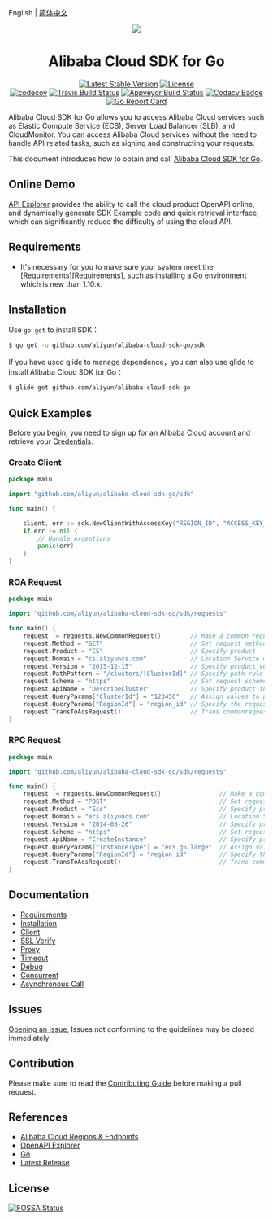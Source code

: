English | [简体中文](./README_zh.md)


<p align="center">
<a href=" https://www.alibabacloud.com"><img src="https://aliyunsdk-pages.alicdn.com/icons/AlibabaCloud.svg"></a>
</p>

<h1 align="center">Alibaba Cloud SDK for Go</h1>

<p align="center">
<a href="https://badge.fury.io/gh/aliyun%2Falibaba-cloud-sdk-go"><img src="https://badge.fury.io/gh/aliyun%2Falibaba-cloud-sdk-go.svg" alt="Latest Stable Version"></a>
<a href="https://app.fossa.io/projects/git%2Bgithub.com%2Faliyun%2Falibaba-cloud-sdk-go?ref=badge_shield"><img src="https://app.fossa.io/api/projects/git%2Bgithub.com%2Faliyun%2Falibaba-cloud-sdk-go.svg?type=shield" alt="License"></a>
<br/>
<a href="https://codecov.io/gh/aliyun/alibaba-cloud-sdk-go"><img src="https://codecov.io/gh/aliyun/alibaba-cloud-sdk-go/branch/master/graph/badge.svg" alt="codecov"></a>
<a href="https://travis-ci.org/aliyun/alibaba-cloud-sdk-go"><img src="https://travis-ci.org/aliyun/alibaba-cloud-sdk-go.svg?branch=master" alt="Travis Build Status"></a>
<a href="https://ci.appveyor.com/project/aliyun/alibaba-cloud-sdk-go/branch/master"><img src="https://ci.appveyor.com/api/projects/status/1hiuo3ppx5j49psv/branch/master?svg=true" alt="Appveyor Build Status"></a>
<a href="https://app.codacy.com/app/aliyun/alibaba-cloud-sdk-go?utm_source=github.com&utm_medium=referral&utm_content=aliyun/alibaba-cloud-sdk-go&utm_campaign=Badge_Grade_Dashboard"><img src="https://api.codacy.com/project/badge/Grade/291a39e242364b04ad442f0cce0e30d5" alt="Codacy Badge"></a>
<a href="https://goreportcard.com/report/github.com/aliyun/alibaba-cloud-sdk-go"><img src="https://goreportcard.com/badge/github.com/aliyun/alibaba-cloud-sdk-go" alt="Go Report Card"></a>
</p>


Alibaba Cloud SDK for Go allows you to access Alibaba Cloud services such as Elastic Compute Service (ECS), Server Load Balancer (SLB), and CloudMonitor. You can access Alibaba Cloud services without the need to handle API related tasks, such as signing and constructing your requests.
                         
This document introduces how to obtain and call [Alibaba Cloud SDK for Go][SDK].

## Online Demo
[API Explorer][open-api] provides the ability to call the cloud product OpenAPI online, and dynamically generate SDK Example code and quick retrieval interface, which can significantly reduce the difficulty of using the cloud API.


## Requirements
- It's necessary for you to make sure your system meet the [Requirements][Requirements], such as installing a Go environment which is new than 1.10.x.

## Installation
Use `go get` to install SDK：

```sh
$ go get -u github.com/aliyun/alibaba-cloud-sdk-go/sdk
```

If you have used glide to manage dependence，you can also use glide to install Alibaba Cloud SDK for Go：

```sh
$ glide get github.com/aliyun/alibaba-cloud-sdk-go
```

## Quick Examples
Before you begin, you need to sign up for an Alibaba Cloud account and retrieve your [Credentials](https://usercenter.console.aliyun.com/#/manage/ak).

### Create Client
```go
package main

import "github.com/aliyun/alibaba-cloud-sdk-go/sdk"

func main() {

	client, err := sdk.NewClientWithAccessKey("REGION_ID", "ACCESS_KEY_ID", "ACCESS_KEY_SECRET")
	if err != nil {
		// Handle exceptions
		panic(err)
	}
}
```

### ROA Request
```go
package main

import "github.com/aliyun/alibaba-cloud-sdk-go/sdk/requests"

func main() {
	request := requests.NewCommonRequest()        // Make a common request
	request.Method = "GET"                        // Set request method
	request.Product = "CS"                        // Specify product
	request.Domain = "cs.aliyuncs.com"            // Location Service will not be enabled if the host is specified. For example, service with a Certification type-Bearer Token should be specified
	request.Version = "2015-12-15"                // Specify product version
	request.PathPattern = "/clusters/[ClusterId]" // Specify path rule with ROA-style
	request.Scheme = "https"                      // Set request scheme. Default: http
	request.ApiName = "DescribeCluster"           // Specify product interface
	request.QueryParams["ClusterId"] = "123456"   // Assign values to parameters in the path
	request.QueryParams["RegionId"] = "region_id" // Specify the requested regionId, if not specified, use the client regionId, then default regionId
	request.TransToAcsRequest()                   // Trans commonrequest to acsRequest, which is used by client.
}
```

### RPC Request
```go
package main

import "github.com/aliyun/alibaba-cloud-sdk-go/sdk/requests"

func main() {
	request := requests.NewCommonRequest()                // Make a common request
	request.Method = "POST"                               // Set request method
	request.Product = "Ecs"                               // Specify product
	request.Domain = "ecs.aliyuncs.com"                   // Location Service will not be enabled if the host is specified. For example, service with a Certification type-Bearer Token should be specified
	request.Version = "2014-05-26"                        // Specify product version
	request.Scheme = "https"                              // Set request scheme. Default: http
	request.ApiName = "CreateInstance"                    // Specify product interface
	request.QueryParams["InstanceType"] = "ecs.g5.large"  // Assign values to parameters in the path
	request.QueryParams["RegionId"] = "region_id"         // Specify the requested regionId, if not specified, use the client regionId, then default regionId
	request.TransToAcsRequest()                           // Trans commonrequest to acsRequest, which is used by client.
}
```


## Documentation
* [Requirements](docs/0-Requirements-EN.md)
* [Installation](docs/1-Installation-EN.md)
* [Client](docs/2-Client-EN.md)
* [SSL Verify](docs/3-Verify-EN.md)
* [Proxy](docs/4-Proxy-EN.md)
* [Timeout](docs/5-Timeout-EN.md)
* [Debug](docs/6-Debug-EN.md)
* [Concurrent](docs/7-Concurrent-EN.md)
* [Asynchronous Call](docs/8-Asynchronous-EN.md)


## Issues
[Opening an Issue][issue], Issues not conforming to the guidelines may be closed immediately.


## Contribution
Please make sure to read the [Contributing Guide](CONTRIBUTING.md) before making a pull request.


## References
* [Alibaba Cloud Regions & Endpoints][endpoints]
* [OpenAPI Explorer][open-api]
* [Go][go]
* [Latest Release][latest-release]


## License
[![FOSSA Status](https://app.fossa.io/api/projects/git%2Bgithub.com%2Faliyun%2Falibaba-cloud-sdk-go.svg?type=large)](https://app.fossa.io/projects/git%2Bgithub.com%2Faliyun%2Falibaba-cloud-sdk-go?ref=badge_large)

[SDK]: https://github.com/aliyun/alibaba-cloud-sdk-go
[issue]: https://github.com/aliyun/alibaba-cloud-sdk-go/issues/new
[open-api]: https://api.aliyun.com/#/
[latest-release]: https://github.com/aliyun/alibaba-cloud-sdk-go/releases
[go]: https://golang.org/dl/
[endpoints]: https://developer.aliyun.com/endpoints
